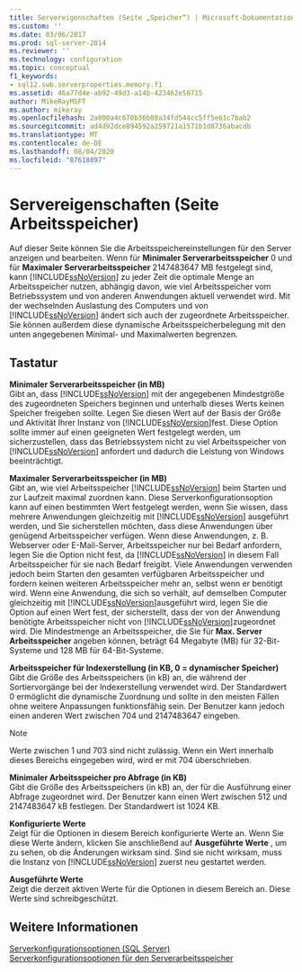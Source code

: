 ```yaml
---
title: Servereigenschaften (Seite „Speicher“) | Microsoft-Dokumentation
ms.custom: ''
ms.date: 03/06/2017
ms.prod: sql-server-2014
ms.reviewer: ''
ms.technology: configuration
ms.topic: conceptual
f1_keywords:
- sql12.swb.serverproperties.memory.f1
ms.assetid: 46a77d4e-ab92-49d3-a14b-423462e50715
author: MikeRayMSFT
ms.author: mikeray
ms.openlocfilehash: 2a000a4c670b36b08a34fd544cc5ff5e61c7bab2
ms.sourcegitcommit: ad4d92dce894592a259721a1571b1d8736abacdb
ms.translationtype: MT
ms.contentlocale: de-DE
ms.lasthandoff: 08/04/2020
ms.locfileid: "87618897"
---
```

# <a name="server-properties-memory-page"></a>Servereigenschaften (Seite Arbeitsspeicher)
  Auf dieser Seite können Sie die Arbeitsspeichereinstellungen für den Server anzeigen und bearbeiten. Wenn für **Minimaler Serverarbeitsspeicher** 0 und für **Maximaler Serverarbeitsspeicher** 2147483647 MB festgelegt sind, kann [!INCLUDE[ssNoVersion](../../includes/ssnoversion-md.md)] zu jeder Zeit die optimale Menge an Arbeitsspeicher nutzen, abhängig davon, wie viel Arbeitsspeicher vom Betriebssystem und von anderen Anwendungen aktuell verwendet wird. Mit der wechselnden Auslastung des Computers und von [!INCLUDE[ssNoVersion](../../includes/ssnoversion-md.md)] ändert sich auch der zugeordnete Arbeitsspeicher. Sie können außerdem diese dynamische Arbeitsspeicherbelegung mit den unten angegebenen Minimal- und Maximalwerten begrenzen.  
  
## <a name="options"></a>Tastatur  
 **Minimaler Serverarbeitsspeicher (in MB)**  
 Gibt an, dass [!INCLUDE[ssNoVersion](../../includes/ssnoversion-md.md)] mit der angegebenen Mindestgröße des zugeordneten Speichers beginnen und unterhalb dieses Werts keinen Speicher freigeben sollte. Legen Sie diesen Wert auf der Basis der Größe und Aktivität Ihrer Instanz von [!INCLUDE[ssNoVersion](../../includes/ssnoversion-md.md)]fest. Diese Option sollte immer auf einen geeigneten Wert festgelegt werden, um sicherzustellen, dass das Betriebssystem nicht zu viel Arbeitsspeicher von [!INCLUDE[ssNoVersion](../../includes/ssnoversion-md.md)] anfordert und dadurch die Leistung von Windows beeinträchtigt.  
  
 **Maximaler Serverarbeitsspeicher (in MB)**  
 Gibt an, wie viel Arbeitsspeicher [!INCLUDE[ssNoVersion](../../includes/ssnoversion-md.md)] beim Starten und zur Laufzeit maximal zuordnen kann. Diese Serverkonfigurationsoption kann auf einen bestimmten Wert festgelegt werden, wenn Sie wissen, dass mehrere Anwendungen gleichzeitig mit [!INCLUDE[ssNoVersion](../../includes/ssnoversion-md.md)] ausgeführt werden, und Sie sicherstellen möchten, dass diese Anwendungen über genügend Arbeitsspeicher verfügen. Wenn diese Anwendungen, z. B. Webserver oder E-Mail-Server, Arbeitsspeicher nur bei Bedarf anfordern, legen Sie die Option nicht fest, da [!INCLUDE[ssNoVersion](../../includes/ssnoversion-md.md)] in diesem Fall Arbeitsspeicher für sie nach Bedarf freigibt. Viele Anwendungen verwenden jedoch beim Starten den gesamten verfügbaren Arbeitsspeicher und fordern keinen weiteren Arbeitsspeicher mehr an, selbst wenn er benötigt wird. Wenn eine Anwendung, die sich so verhält, auf demselben Computer gleichzeitig mit [!INCLUDE[ssNoVersion](../../includes/ssnoversion-md.md)]ausgeführt wird, legen Sie die Option auf einen Wert fest, der sicherstellt, dass der von der Anwendung benötigte Arbeitsspeicher nicht von [!INCLUDE[ssNoVersion](../../includes/ssnoversion-md.md)]zugeordnet wird. Die Mindestmenge an Arbeitsspeicher, die Sie für **Max. Server Arbeitsspeicher** angeben können, beträgt 64 Megabyte (MB) für 32-Bit-Systeme und 128 MB für 64-Bit-Systeme.  
  
 **Arbeitsspeicher für Indexerstellung (in KB, 0 = dynamischer Speicher)**  
 Gibt die Größe des Arbeitsspeichers (in kB) an, die während der Sortiervorgänge bei der Indexerstellung verwendet wird. Der Standardwert 0 ermöglicht die dynamische Zuordnung und sollte in den meisten Fällen ohne weitere Anpassungen funktionsfähig sein. Der Benutzer kann jedoch einen anderen Wert zwischen 704 und 2147483647 eingeben.  
  
> [!NOTE]  
>  Werte zwischen 1 und 703 sind nicht zulässig. Wenn ein Wert innerhalb dieses Bereichs eingegeben wird, wird er mit 704 überschrieben.  
  
 **Minimaler Arbeitsspeicher pro Abfrage (in KB)**  
 Gibt die Größe des Arbeitsspeichers (in kB) an, der für die Ausführung einer Abfrage zugeordnet wird. Der Benutzer kann einen Wert zwischen 512 und 2147483647 kB festlegen. Der Standardwert ist 1024 KB.  
  
 **Konfigurierte Werte**  
 Zeigt für die Optionen in diesem Bereich konfigurierte Werte an. Wenn Sie diese Werte ändern, klicken Sie anschließend auf **Ausgeführte Werte** , um zu sehen, ob die Änderungen wirksam sind. Sind sie nicht wirksam, muss die Instanz von [!INCLUDE[ssNoVersion](../../includes/ssnoversion-md.md)] zuerst neu gestartet werden.  
  
 **Ausgeführte Werte**  
 Zeigt die derzeit aktiven Werte für die Optionen in diesem Bereich an. Diese Werte sind schreibgeschützt.  
  
## <a name="see-also"></a>Weitere Informationen  
 [Serverkonfigurationsoptionen &#40;SQL Server&#41;](server-configuration-options-sql-server.md)   
 [Serverkonfigurationsoptionen für den Serverarbeitsspeicher](server-memory-server-configuration-options.md)  
  
  
